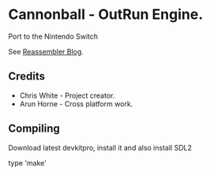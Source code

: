Cannonball - OutRun Engine. 
===========================

Port to the Nintendo Switch

See [Reassembler Blog](http://reassembler.blogspot.co.uk/).

Credits
-------

* Chris White - Project creator.
* Arun Horne  - Cross platform work.

 
Compiling
---------

Download latest devkitpro, install it and also install SDL2

type 'make'

